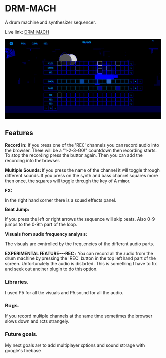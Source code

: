 # DRM-MACH

A drum machine and synthesizer sequencer.

Live link: [DRM-MACH ](https://juliantreweeke.github.io/drum-machine/)

![](images/screenshot.png?raw=true)

## Features

__Record in:__
If you press one of the 'REC' channels you can record audio into the browser.
There will be a "1-2-3-GO!" countdown then recording starts.
To stop the recording press the button again.
Then you can add the recording into the browser.

__Multiple Sounds:__
If you press the name of the channel it will toggle through different sounds.
If you press on the synth and bass channel squares more then once, the squares will toggle through the key of A minor.

__FX:__

In the right hand corner there is a sound effects panel.

__Beat Jump:__

If you press the left or right arrows the sequence will skip beats.
Also 0-9 jumps to the 0-9th part of the loop.

__Visuals from audio frequency analysis:__

The visuals are controlled by the frequencies of the different audio parts.

__EXPERIMENTAL FEATURE---REC :__
You can record all the audio from the drum machine by pressing the 'REC' button in the top left hand part of the screen.
Unfortunately the audio is distorted.
This is something I have to fix and seek out another plugin to do this option.

### Libraries.

I used P5 for all the visuals and P5.sound for all the audio.

### Bugs.

If you record multiple channels at the same time sometimes the browser slows down and acts strangely.


### Future goals.

My next goals are to add multiplayer options and sound storage with google's firebase.
